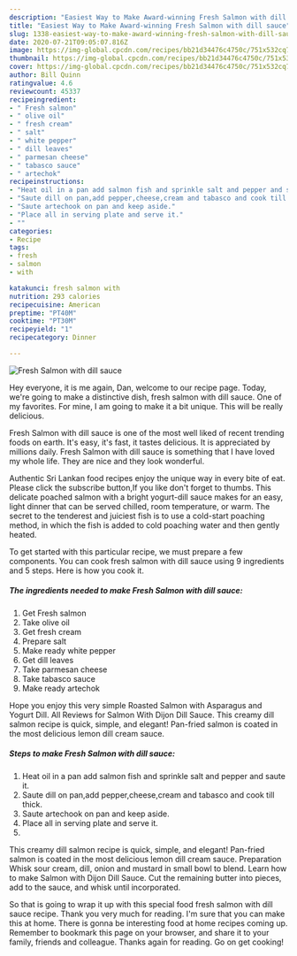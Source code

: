 ```yaml
---
description: "Easiest Way to Make Award-winning Fresh Salmon with dill sauce"
title: "Easiest Way to Make Award-winning Fresh Salmon with dill sauce"
slug: 1338-easiest-way-to-make-award-winning-fresh-salmon-with-dill-sauce
date: 2020-07-21T09:05:07.816Z
image: https://img-global.cpcdn.com/recipes/bb21d34476c4750c/751x532cq70/fresh-salmon-with-dill-sauce-recipe-main-photo.jpg
thumbnail: https://img-global.cpcdn.com/recipes/bb21d34476c4750c/751x532cq70/fresh-salmon-with-dill-sauce-recipe-main-photo.jpg
cover: https://img-global.cpcdn.com/recipes/bb21d34476c4750c/751x532cq70/fresh-salmon-with-dill-sauce-recipe-main-photo.jpg
author: Bill Quinn
ratingvalue: 4.6
reviewcount: 45337
recipeingredient:
- " Fresh salmon"
- " olive oil"
- " fresh cream"
- " salt"
- " white pepper"
- " dill leaves"
- " parmesan cheese"
- " tabasco sauce"
- " artechok"
recipeinstructions:
- "Heat oil in a pan add salmon fish and sprinkle salt and pepper and saute it."
- "Saute dill on pan,add pepper,cheese,cream and tabasco and cook till thick."
- "Saute artechook on pan and keep aside."
- "Place all in serving plate and serve it."
- ""
categories:
- Recipe
tags:
- fresh
- salmon
- with

katakunci: fresh salmon with 
nutrition: 293 calories
recipecuisine: American
preptime: "PT40M"
cooktime: "PT30M"
recipeyield: "1"
recipecategory: Dinner

---
```



![Fresh Salmon with dill sauce](https://img-global.cpcdn.com/recipes/bb21d34476c4750c/751x532cq70/fresh-salmon-with-dill-sauce-recipe-main-photo.jpg)

Hey everyone, it is me again, Dan, welcome to our recipe page. Today, we're going to make a distinctive dish, fresh salmon with dill sauce. One of my favorites. For mine, I am going to make it a bit unique. This will be really delicious.

Fresh Salmon with dill sauce is one of the most well liked of recent trending foods on earth. It's easy, it's fast, it tastes delicious. It is appreciated by millions daily. Fresh Salmon with dill sauce is something that I have loved my whole life. They are nice and they look wonderful.

Authentic Sri Lankan food recipes enjoy the unique way in every bite of eat. Please click the subscribe button,If you like don&#39;t forget to thumbs. This delicate poached salmon with a bright yogurt-dill sauce makes for an easy, light dinner that can be served chilled, room temperature, or warm. The secret to the tenderest and juiciest fish is to use a cold-start poaching method, in which the fish is added to cold poaching water and then gently heated.


To get started with this particular recipe, we must prepare a few components. You can cook fresh salmon with dill sauce using 9 ingredients and 5 steps. Here is how you cook it.

<!--inarticleads1-->

##### The ingredients needed to make Fresh Salmon with dill sauce:

1. Get  Fresh salmon
1. Take  olive oil
1. Get  fresh cream
1. Prepare  salt
1. Make ready  white pepper
1. Get  dill leaves
1. Take  parmesan cheese
1. Take  tabasco sauce
1. Make ready  artechok


Hope you enjoy this very simple Roasted Salmon with Asparagus and Yogurt Dill. All Reviews for Salmon With Dijon Dill Sauce. This creamy dill salmon recipe is quick, simple, and elegant! Pan-fried salmon is coated in the most delicious lemon dill cream sauce. 

<!--inarticleads2-->

##### Steps to make Fresh Salmon with dill sauce:

1. Heat oil in a pan add salmon fish and sprinkle salt and pepper and saute it.
1. Saute dill on pan,add pepper,cheese,cream and tabasco and cook till thick.
1. Saute artechook on pan and keep aside.
1. Place all in serving plate and serve it.
1. 


This creamy dill salmon recipe is quick, simple, and elegant! Pan-fried salmon is coated in the most delicious lemon dill cream sauce. Preparation Whisk sour cream, dill, onion and mustard in small bowl to blend. Learn how to make Salmon with Dijon Dill Sauce. Cut the remaining butter into pieces, add to the sauce, and whisk until incorporated. 

So that is going to wrap it up with this special food fresh salmon with dill sauce recipe. Thank you very much for reading. I'm sure that you can make this at home. There is gonna be interesting food at home recipes coming up. Remember to bookmark this page on your browser, and share it to your family, friends and colleague. Thanks again for reading. Go on get cooking!
